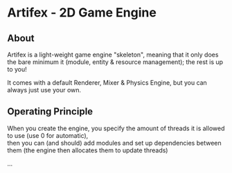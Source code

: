 # Artifex - 2D Game Engine

## About

Artifex is a light-weight game engine "skeleton", meaning that it only does the bare minimum it (module, entity & resource management); the rest is up to you!

It comes with a default Renderer, Mixer & Physics Engine, but you can always just use your own.

## Operating Principle

When you create the engine, you specify the amount of threads it is allowed to use (use 0 for automatic), \
then you can (and should) add modules and set up dependencies between them (the engine then allocates them to update threads)

...